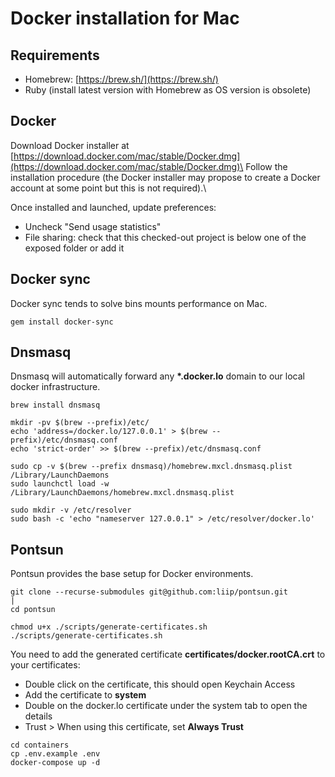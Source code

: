 # Docker installation for Mac 


## Requirements

-   Homebrew: [https://brew.sh/](https://brew.sh/)
-   Ruby (install latest version with Homebrew as OS version is
    obsolete)

## Docker

Download Docker installer at
[https://download.docker.com/mac/stable/Docker.dmg](https://download.docker.com/mac/stable/Docker.dmg)\
Follow the installation procedure (the Docker installer may propose to
create a Docker account at some point but this is not required).\

Once installed and launched, update preferences:

-   Uncheck "Send usage statistics"
-   File sharing: check that this checked-out project is below one of
    the exposed folder or add it

## Docker sync

Docker sync tends to solve bins mounts performance on Mac.

```
gem install docker-sync
```

## Dnsmasq

Dnsmasq will automatically forward any **\*.docker.lo** domain to our
local docker infrastructure.

```
brew install dnsmasq
```

```
mkdir -pv $(brew --prefix)/etc/
echo 'address=/docker.lo/127.0.0.1' > $(brew --prefix)/etc/dnsmasq.conf
echo 'strict-order' >> $(brew --prefix)/etc/dnsmasq.conf
```

```
sudo cp -v $(brew --prefix dnsmasq)/homebrew.mxcl.dnsmasq.plist /Library/LaunchDaemons
sudo launchctl load -w /Library/LaunchDaemons/homebrew.mxcl.dnsmasq.plist
```


```
sudo mkdir -v /etc/resolver
sudo bash -c 'echo "nameserver 127.0.0.1" > /etc/resolver/docker.lo'
```

## Pontsun

Pontsun provides the base setup for Docker environments.

```
git clone --recurse-submodules git@github.com:liip/pontsun.git                                                              |
cd pontsun
```


```
chmod u+x ./scripts/generate-certificates.sh
./scripts/generate-certificates.sh
```

You need to add the generated certificate
**certificates/docker.rootCA.crt** to your certificates:

-   Double click on the certificate, this should open Keychain Access
-   Add the certificate to **system**
-   Double on the docker.lo certificate under the system tab to open the
    details
-   Trust \> When using this certificate, set **Always Trust**


```
cd containers
cp .env.example .env
docker-compose up -d
```
